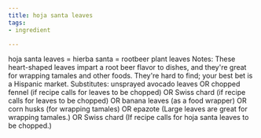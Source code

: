 ```yaml
---
title: hoja santa leaves
tags:
- ingredient

---
```

hoja santa leaves = hierba santa = rootbeer plant leaves Notes: These heart-shaped leaves impart a root beer flavor to dishes, and they're great for wrapping tamales and other foods. They're hard to find; your best bet is a Hispanic market. Substitutes: unsprayed avocado leaves OR chopped fennel (if recipe calls for leaves to be chopped) OR Swiss chard (if recipe calls for leaves to be chopped) OR banana leaves (as a food wrapper) OR corn husks (for wrapping tamales) OR epazote (Large leaves are great for wrapping tamales.) OR Swiss chard (If recipe calls for hoja santa leaves to be chopped.)
